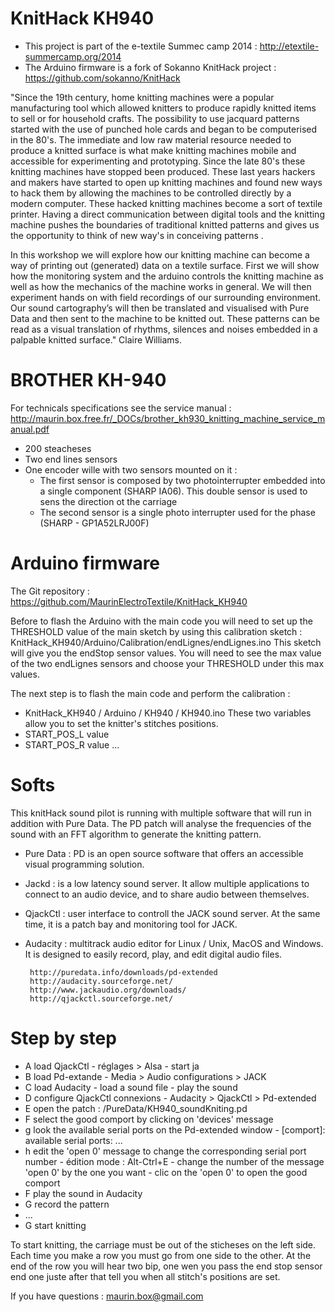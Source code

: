 KnitHack KH940
=========

- This project is part of the e-textile Summec camp 2014 : http://etextile-summercamp.org/2014
- The Arduino firmware is a fork of Sokanno KnitHack project : https://github.com/sokanno/KnitHack

"Since the 19th century, home knitting machines were a popular manufacturing tool which allowed knitters to produce rapidly knitted items to sell or for household crafts.  The possibility to use jacquard patterns started with the use of punched hole cards and began to be computerised in the 80's. The immediate and low raw material resource needed to produce a knitted surface is what make knitting machines mobile and accessible for experimenting and prototyping. Since the late 80's these knitting machines have stopped been produced.
These last years hackers and makers have started to open up knitting machines and found new ways to hack them by allowing the machines to be controlled directly by a modern computer. These hacked knitting machines become a sort of textile printer. Having a direct communication between digital tools and the knitting machine pushes the boundaries of traditional knitted patterns and gives us the opportunity to think of new way's in conceiving patterns . 

In this workshop we will explore how our knitting machine can become a way of printing out (generated) data on a textile surface.
First we will show how the monitoring system and the arduino controls the knitting machine as well as how the mechanics of the machine works in general.
We will then experiment hands on with field recordings of our surrounding environment. Our sound cartography’s will then be translated and visualised with Pure Data and then sent to the machine to be knitted out. These patterns can be read as a visual translation of rhythms, silences and noises embedded in a palpable knitted surface." Claire Williams.
        

BROTHER KH-940
=========

For technicals specifications see the service manual : http://maurin.box.free.fr/_DOCs/brother_kh930_knitting_machine_service_manual.pdf
- 200 steacheses
- Two end lines sensors
- One encoder wille with two sensors mounted on it :
  - The first sensor is composed by two photointerrupter embedded into a single component (SHARP IA06). This double sensor is used to sens the direction ot the carriage
  - The second sensor is a single photo interrupter used for the phase (SHARP - GP1A52LRJ00F)

Arduino firmware
=========

The Git repository : https://github.com/MaurinElectroTextile/KnitHack_KH940

Before to flash the Arduino with the main code you will need to set up the THRESHOLD value of the main sketch by using this calibration sketch : KnitHack_KH940/Arduino/Calibration/endLignes/endLignes.ino
This sketch will give you the endStop sensor values. You will need to see the max value of the two endLignes sensors and choose your THRESHOLD under this max values.


The next step is to flash the main code and perform the calibration :
- KnitHack_KH940 / Arduino / KH940 / KH940.ino
These two variables allow you to set the knitter's stitches positions.
- START_POS_L value 
- START_POS_R value
...


Softs
=========

This knitHack sound pilot is running with multiple software that will run in addition with Pure Data. The PD patch will analyse the frequencies of the sound with an FFT algorithm to generate the knitting pattern.

 - Pure Data : PD is an open source software that offers an accessible visual programming solution.
 - Jackd : is a low latency sound server. It allow multiple applications to connect to an audio device, and to share audio between themselves.
 - QjackCtl : user interface to controll the JACK sound server. At the same time, it is a patch bay and monitoring tool for JACK.
 - Audacity : multitrack audio editor for Linux / Unix, MacOS and Windows. It is designed to easily record, play, and edit digital audio files.

        http://puredata.info/downloads/pd-extended
        http://audacity.sourceforge.net/
        http://www.jackaudio.org/downloads/
        http://qjackctl.sourceforge.net/
        

Step by step 
=========

 - A load QjackCtl
        - réglages > Alsa
        - start ja      
 - B load Pd-extande
        - Media > Audio configurations > JACK
 - C load Audacity
        - load a sound file
        - play the sound
 - D configure QjackCtl connexions
        - Audacity > QjackCtl > Pd-extended
 - E open the patch : /PureData/KH940_soundKniting.pd
 - F select the good comport by clicking on 'devices' message
 - g look the available serial ports on the Pd-extended window
        - [comport]: available serial ports: ...
 - h edit the 'open 0' message to change the corresponding serial port number
        - édition mode : Alt-Ctrl+E
        - change the number of the message 'open 0' by the one you want
        - clic on the 'open 0' to open the good comport
 - F play the sound in Audacity
 - G record the pattern
 - ...
 - G start knitting

To start knitting, the carriage must be out of the sticheses on the left side.
Each time you make a row you must go from one side to the other.
At the end of the row you will hear two bip, one wen you pass the end stop sensor end one juste after that tell you when all stitch's positions are set.

If you have questions : maurin.box@gmail.com
